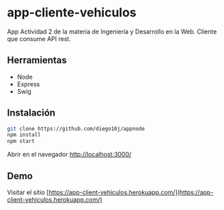 # app-cliente-vehiculos
App Actividad 2 de la materia de Ingeniería y Desarrollo en la Web.
Cliente que consume API rest.

## Herramientas

* Node
* Express
* Swig

## Instalación

```sh
git clone https://github.com/diego10j/appnode
npm install
npm start
```
Abrir en el navegador [http://localhost:3000/](http://localhost:3000/)

## Demo

Visitar el sitio [https://app-client-vehiculos.herokuapp.com/](https://app-client-vehiculos.herokuapp.com/)
